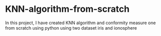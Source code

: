 # KNN-algorithm-from-scratch
In this project, I have created KNN algorithm and conformity measure one from scratch using python using two dataset iris and ionosphere

